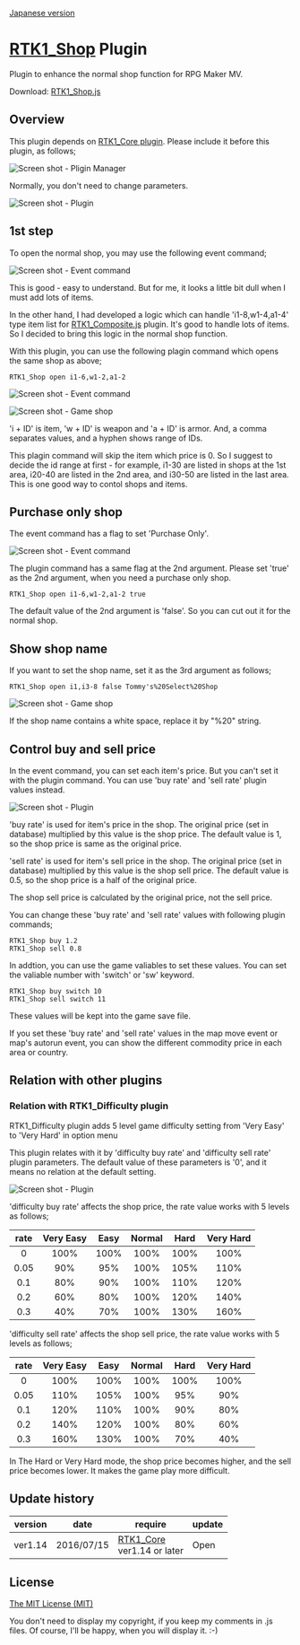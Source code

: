 [Japanese version](RTK1_Shop.ja.md)

# [RTK1_Shop](RTK1_Shop.js) Plugin

Plugin to enhance the normal shop function for RPG Maker MV.

Download:  [RTK1_Shop.js](https://raw.githubusercontent.com/yamachan/jgss-hack/master/RTK1_Shop.js)

## Overview

This plugin depends on [RTK1_Core plugin](RTK1_Core.jp.md). Please include it before this plugin, as follows;

![Screen shot - Pligin Manager](i/RTK1_Shop-01.png)

Normally, you don't need to change parameters.

![Screen shot - Plugin](i/RTK1_Shop-02.png)

## 1st step

To open the normal shop, you may use the following event command;

![Screen shot - Event command](i/RTK1_Shop-03.png)

This is good - easy to understand. But for me, it looks a little bit dull when I must add lots of items.

In the other hand, I had developed a logic which can handle 'i1-8,w1-4,a1-4' type item list for [RTK1_Composite.js](RTK1_Composite.ja.md) plugin. It's good to handle lots of items. So I decided to bring this logic in the normal shop function.

With this plugin, you can use the following plagin command which opens the same shop as above;

```
RTK1_Shop open i1-6,w1-2,a1-2
```
![Screen shot - Event command](i/RTK1_Shop-04.png)

![Screen shot - Game shop](i/RTK1_Shop-05.png)

'i + ID' is item, 'w + ID' is weapon and 'a + ID' is armor. And, a comma separates values, and a hyphen shows range of IDs.

This plagin command will skip the item which price is 0. So I suggest to decide the id range at first - for example, i1-30 are listed in shops at the 1st area, i20-40 are listed in the 2nd area, and i30-50 are listed in the last area. This is one good way to contol shops and items.

## Purchase only shop

The event command has a flag to set 'Purchase Only'.

![Screen shot - Event command](i/RTK1_Shop-06.png)

The plugin command has a same flag at the 2nd argument. Please set 'true' as the 2nd argument, when you need a purchase only shop.

```
RTK1_Shop open i1-6,w1-2,a1-2 true
```

The default value of the 2nd argument is 'false'. So you can cut out it for the normal shop.

## Show shop name

If you want to set the shop name, set it as the 3rd argument as follows;

```
RTK1_Shop open i1,i3-8 false Tommy's%20Select%20Shop
```
![Screen shot - Game shop](i/RTK1_Shop-07.png)

If the shop name contains a white space, replace it by "%20" string.

## Control buy and sell price

In the event command, you can set each item's price. But you can't set it with the plugin command. You can use 'buy rate' and 'sell rate' plugin values instead.

![Screen shot - Plugin](i/RTK1_Shop-08.png)

'buy rate' is used for item's price in the shop. The original price (set in database) multiplied by this value is the shop price. The default value is 1, so the shop price is same as the original price.

'sell rate' is used for item's sell price in the shop. The original price (set in database) multiplied by this value is the shop sell price. The default value is 0.5, so the shop price is a half of the original price.

The shop sell price is calculated by the original price, not the sell price.

You can change these 'buy rate' and 'sell rate' values with following plugin commands;

```
RTK1_Shop buy 1.2
RTK1_Shop sell 0.8
```

In addtion, you can use the game valiables to set these values. You can set the valiable number with 'switch' or 'sw' keyword.

```
RTK1_Shop buy switch 10
RTK1_Shop sell switch 11
```

These values will be kept into the game save file.

If you set these 'buy rate' and 'sell rate' values in the map move event or map's autorun event, you can show the different commodity price in each area or country.

## Relation with other plugins

### Relation with RTK1_Difficulty plugin

RTK1_Difficulty plugin adds 5 level game difficulty setting from 'Very Easy' to 'Very Hard' in option menu

This plugin relates with it by 'difficulty buy rate' and 'difficulty sell rate' plugin parameters. The default value of these parameters is '0', and it means no relation at the default setting.

![Screen shot - Plugin](i/RTK1_Shop-09.png)

'difficulty buy rate' affects the shop price, the rate value works with 5 levels as follows;

| rate | Very Easy | Easy | Normal | Hard | Very Hard |
| :---: | :---: | :---: | :---: | :---: | :---: |
| 0 | 100% | 100% | 100% | 100% | 100% |
| 0.05 | 90% | 95% | 100% | 105% | 110% |
| 0.1 | 80% | 90% | 100% | 110% | 120% |
| 0.2 | 60% | 80% | 100% | 120% | 140% |
| 0.3 | 40% | 70% | 100% | 130% | 160% |

'difficulty sell rate' affects the shop sell price, the rate value works with 5 levels as follows;

| rate | Very Easy | Easy | Normal | Hard | Very Hard |
| :---: | :---: | :---: | :---: | :---: | :---: |
| 0 | 100% | 100% | 100% | 100% | 100% |
| 0.05 | 110% | 105% | 100% | 95% | 90% |
| 0.1 | 120% | 110% | 100% | 90% | 80% |
| 0.2 | 140% | 120% | 100% | 80% | 60% |
| 0.3 | 160% | 130% | 100% | 70% | 40% |

In The Hard or Very Hard mode, the shop price becomes higher, and the sell price becomes lower. It makes the game play more difficult.

## Update history

| version | date | require | update |
| --- | --- | --- | --- |
| ver1.14 | 2016/07/15 | [RTK1_Core](RTK1_Core.md)<br>ver1.14 or later | Open |

## License

[The MIT License (MIT)](https://opensource.org/licenses/mit-license.php)

You don't need to display my copyright, if you keep my comments in .js files. Of course, I'll be happy, when you will display it. :-)
